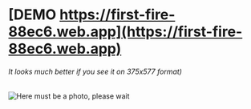 # [DEMO https://first-fire-88ec6.web.app](https://first-fire-88ec6.web.app)

###### It looks much better if you see it on 375x577 format)

![Here must be a photo, please wait](https://drive.google.com/uc?export=view&id=1Qlpn5V0tRT_3qbBI7wFxEYs8vvHE5L7L)